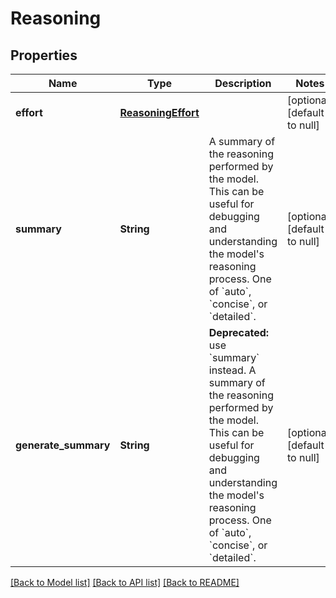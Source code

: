 # Reasoning
## Properties

| Name | Type | Description | Notes |
|------------ | ------------- | ------------- | -------------|
| **effort** | [**ReasoningEffort**](ReasoningEffort.md) |  | [optional] [default to null] |
| **summary** | **String** | A summary of the reasoning performed by the model. This can be useful for debugging and understanding the model&#39;s reasoning process. One of &#x60;auto&#x60;, &#x60;concise&#x60;, or &#x60;detailed&#x60;.  | [optional] [default to null] |
| **generate\_summary** | **String** | **Deprecated:** use &#x60;summary&#x60; instead.  A summary of the reasoning performed by the model. This can be useful for debugging and understanding the model&#39;s reasoning process. One of &#x60;auto&#x60;, &#x60;concise&#x60;, or &#x60;detailed&#x60;.  | [optional] [default to null] |

[[Back to Model list]](../README.md#documentation-for-models) [[Back to API list]](../README.md#documentation-for-api-endpoints) [[Back to README]](../README.md)

